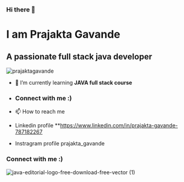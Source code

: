 ### Hi there 👋
# I am Prajakta Gavande
## A passionate full stack java developer

<p align="left"> <img src="https://komarev.com/ghpvc/?username=prajaktagavande&label=Profile%20views&color=0e75b6&style=flat" alt="prajaktagavande" /> </p>

- 🌱 I’m currently learning **JAVA full stack course**
  
- ### Connect with me :)
- 📫 How to reach me 
- Linkedin profile  **https://www.linkedin.com/in/prajakta-gavande-787182267
- Instragram profile  prajakta_gavande
   

### Connect with me :)
![java-editorial-logo-free-download-free-vector (1)](https://github.com/prajaktagavande/prajaktagavande/assets/142582747/6ebf5c1c-5835-4c1f-a65d-fb21f7d68243)

